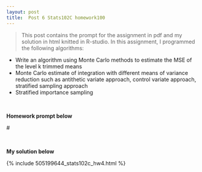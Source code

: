 ```yaml
---
layout: post
title:  Post 6 Stats102C homework100
---
```


> This post contains the prompt for the assignment in pdf and my solution in html knitted in R-studio. In this assignment, I programmed the following algorithms:
- Write an algorithm using Monte Carlo methods to estimate the MSE of the level k trimmed means
- Monte Carlo estimate of integration with different means of variance reduction such as antithetic variate approach, control variate approach, stratified sampling approach
- Stratified importance sampling

<br />


**Homework prompt below**


#<object data="/images/homework4_102C.pdf" width="720" height="1000" type='application/pdf'/>

<br />

**My solution below**

{% include 505199644_stats102c_hw4.html %}
